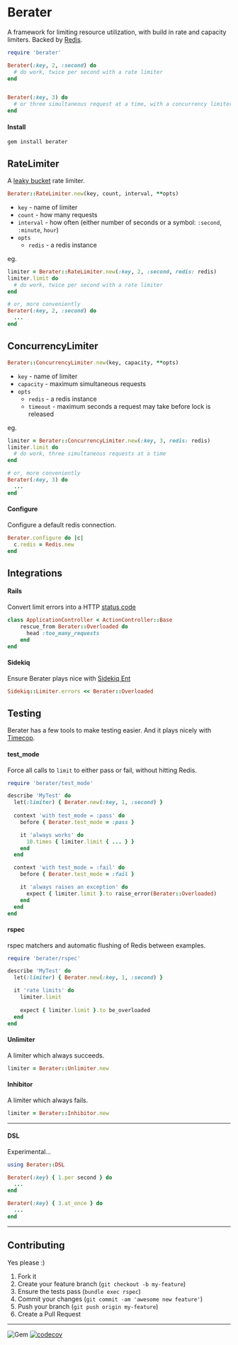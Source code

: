 Berater
======
A framework for limiting resource utilization, with build in rate and capacity limiters.  Backed by [Redis](https://redis.io/).

```ruby
require 'berater'

Berater(:key, 2, :second) do
  # do work, twice per second with a rate limiter
end


Berater(:key, 3) do
  # or three simultaneous request at a time, with a concurrency limiter
end
```


#### Install
```gem install berater```

## RateLimiter
A [leaky bucket](https://en.wikipedia.org/wiki/Leaky_bucket) rate limiter.

```ruby
Berater::RateLimiter.new(key, count, interval, **opts)
```
* `key` - name of limiter
* `count` - how many requests
* `interval` - how often (either number of seconds or a symbol: `:second`, `:minute`, `hour`)
* `opts`
  * `redis` - a redis instance


eg.
```ruby
limiter = Berater::RateLimiter.new(:key, 2, :second, redis: redis)
limiter.limit do
  # do work, twice per second with a rate limiter
end

# or, more conveniently
Berater(:key, 2, :second) do
  ...
end
```

## ConcurrencyLimiter
```ruby
Berater::ConcurrencyLimiter.new(key, capacity, **opts)
```
* `key` - name of limiter
* `capacity` - maximum simultaneous requests
* `opts`
  * `redis` - a redis instance
  * `timeout` - maximum seconds a request may take before lock is released

eg.
```ruby
limiter = Berater::ConcurrencyLimiter.new(:key, 3, redis: redis)
limiter.limit do
  # do work, three simultaneous requests at a time
end

# or, more conveniently
Berater(:key, 3) do
  ...
end
```


#### Configure
Configure a default redis connection.

```ruby
Berater.configure do |c|
  c.redis = Redis.new
end
```

## Integrations

#### Rails
Convert limit errors into a HTTP [status code](https://developer.mozilla.org/en-US/docs/Web/HTTP/Status/429)

```ruby
class ApplicationController < ActionController::Base
    rescue_from Berater::Overloaded do
      head :too_many_requests
    end
end
```

#### Sidekiq
Ensure Berater plays nice with [Sidekiq Ent](https://github.com/mperham/sidekiq/wiki/Ent-Rate-Limiting#custom-errors)

```ruby
Sidekiq::Limiter.errors << Berater::Overloaded
```


## Testing
Berater has a few tools to make testing easier.  And it plays nicely with [Timecop](https://github.com/travisjeffery/timecop).


#### test_mode
Force all calls to `limit` to either pass or fail, without hitting Redis.

```ruby
require 'berater/test_mode'

describe 'MyTest' do
  let(:limiter) { Berater.new(:key, 1, :second) }
  
  context 'with test_mode = :pass' do
    before { Berater.test_mode = :pass }

    it 'always works' do
      10.times { limiter.limit { ... } }
    end
  end

  context 'with test_mode = :fail' do
    before { Berater.test_mode = :fail }

    it 'always raises an exception' do
      expect { limiter.limit }.to raise_error(Berater::Overloaded)
    end
  end
end
```


#### rspec
rspec matchers and automatic flushing of Redis between examples.

```ruby
require 'berater/rspec'

describe 'MyTest' do
  let(:limiter) { Berater.new(:key, 1, :second) }

  it 'rate limits' do
    limiter.limit
    
    expect { limiter.limit }.to be_overloaded
  end
end
```

#### Unlimiter
A limiter which always succeeds.

```ruby
limiter = Berater::Unlimiter.new
```

#### Inhibitor
A limiter which always fails.

```ruby
limiter = Berater::Inhibitor.new
```

----
#### DSL
Experimental...

```ruby
using Berater::DSL

Berater(:key) { 1.per second } do
  ...
end

Berater(:key) { 3.at_once } do
  ...
end

```

----
## Contributing

Yes please  :)

1. Fork it
1. Create your feature branch (`git checkout -b my-feature`)
1. Ensure the tests pass (`bundle exec rspec`)
1. Commit your changes (`git commit -am 'awesome new feature'`)
1. Push your branch (`git push origin my-feature`)
1. Create a Pull Request


----
![Gem](https://img.shields.io/gem/dt/berater?style=plastic)
[![codecov](https://codecov.io/gh/dpep/berater_rb/branch/master/graph/badge.svg?token=1L7OD80182)](https://codecov.io/gh/dpep/berater_rb)
